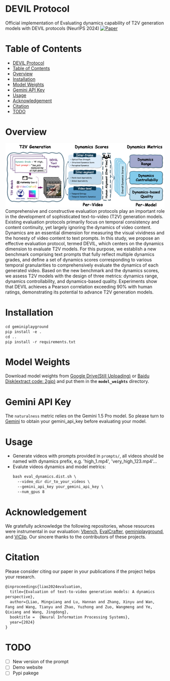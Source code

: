 # DEVIL Protocol
Official implementation of Evaluating dynamics capability of T2V generation models with DEVIL protocols (NeurIPS 2024)
[![Paper](https://img.shields.io/badge/cs.CV-Paper-b31b1b?logo=arxiv&logoColor=red)](https://arxiv.org/abs/2407.01094)
# Table of Contents
- [DEVIL Protocol](#devil-protocol)
- [Table of Contents](#table-of-contents)
- [Overview](#overview)
- [Installation](#installation)
- [Model Weights](#model-weights)
- [Gemini API Key](#gemini-api-key)
- [Usage](#usage)
- [Acknowledgement](#acknowledgement)
- [Citation](#citation)
- [TODO](#todo)

# Overview
![Workflow of DEVIL](assets/workflow.png)
Comprehensive and constructive evaluation protocols play an important role in the development of sophisticated text-to-video (T2V) generation models.
Existing evaluation protocols primarily focus on temporal consistency and content continuity, yet largely ignoring the dynamics of video content.
Dynamics are an essential dimension for measuring the visual vividness and the honesty of video content to text prompts.
In this study, we propose an effective evaluation protocol, termed DEVIL, which centers on the dynamics dimension to evaluate T2V models.
For this purpose, we establish a new benchmark comprising text prompts that fully reflect multiple dynamics grades, and define a set of dynamics scores corresponding to various temporal granularities to comprehensively evaluate the dynamics of each generated video.
Based on the new benchmark and the dynamics scores, we assess T2V models with the design of three metrics: dynamics range, dynamics controllability, and dynamics-based quality.
Experiments show that DEVIL achieves a Pearson correlation exceeding 90% with human ratings, demonstrating its potential to advance T2V generation models. 


# Installation
```
cd geminiplayground 
pip install -e .
cd ..
pip install -r requirements.txt
```
# Model Weights
Download model weights from [Google Drive(Still Uploading)](https://drive.google.com/drive/folders/1VEMOOOLyw_7fumLpmL5AiMEEok-tZjsD?usp=sharing) or [Baidu Disk(extract code: 2gjp)](https://pan.baidu.com/s/1CXwCRRWWvFV-WpZL18ekBQ?pwd=2gjp) and put them in the **```model_weights```** directory.

# Gemini API Key
The ```naturalness``` metric relies on the Gemini 1.5 Pro model. So please turn to [Gemini](https://ai.google.dev/gemini-api/docs/api-key') to obtain your gemini_api_key before evaluating your model.

# Usage

- Generate videos with prompts provided in ```prompts/```, all videos should be named with dynamics prefix, e.g. 'high_1.mp4', 'very_high_123.mp4'...
- Evalute videos dynamics and model metrics:
  ```
  bash eval_dynamics.dist.sh \
    --video_dir dir_to_your_videos \
    --gemini_api_key your_gemini_api_key \
    --num_gpus 8
  ```

# Acknowledgement
We gratefully acknowledge the following repositories, whose resources were instrumental in our evaluation: 
[Vbench](https://github.com/Vchitect/VBench), [EvalCrafter](https://evalcrafter.github.io/), [geminiplayground](https://github.com/haruiz/geminiplayground), and [ViClip](https://github.com/OpenGVLab/InternVideo). 
Our sincere thanks to the contributors of these projects.


# Citation
Please consider citing our paper in your publications if the project helps your research.
```
@inproceedings{liao2024evaluation,
  title={Evaluation of text-to-video generation models: A dynamics perspective},
  author={Liao, Mingxiang and Lu, Hannan and Zhang, Xinyu and Wan, Fang and Wang, Tianyu and Zhao, Yuzhong and Zuo, Wangmeng and Ye, Qixiang and Wang, Jingdong},
  booktitle =  {Neural Information Processing Systems},
  year={2024}
}
```

# TODO
- [ ] New version of the prompt
- [ ] Demo website
- [ ] Pypi pakege